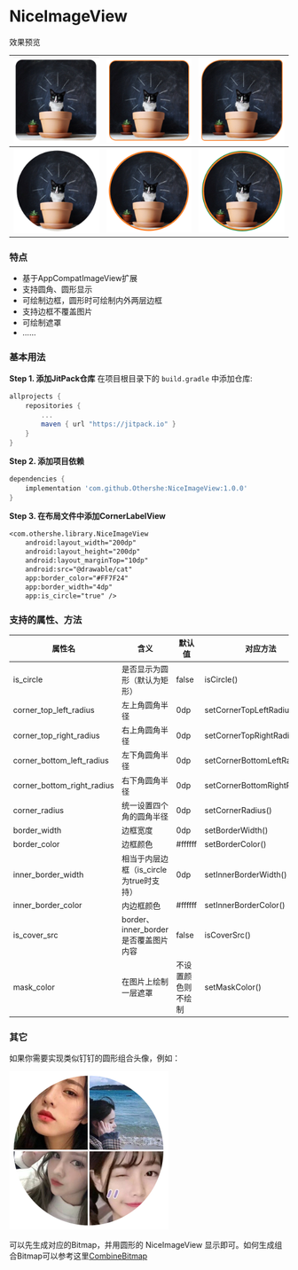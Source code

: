 # NiceImageView

效果预览

|![](images/r1.PNG)|![](images/r2.PNG)|![](images/r3.PNG)|
|---|---|---|
|![](images/c1.PNG)|![](images/c2.PNG)|![](images/c3.PNG)|
### 特点
* 基于AppCompatImageView扩展
* 支持圆角、圆形显示
* 可绘制边框，圆形时可绘制内外两层边框
* 支持边框不覆盖图片
* 可绘制遮罩
* ......
### 基本用法
**Step 1. 添加JitPack仓库**
在项目根目录下的 `build.gradle` 中添加仓库:
``` gradle
allprojects {
    repositories {
        ...
        maven { url "https://jitpack.io" }
    }
}
```
**Step 2. 添加项目依赖**
``` gradle
dependencies {
    implementation 'com.github.Othershe:NiceImageView:1.0.0'
}
```
**Step 3. 在布局文件中添加CornerLabelView**
```
<com.othershe.library.NiceImageView
    android:layout_width="200dp"
    android:layout_height="200dp"
    android:layout_marginTop="10dp"
    android:src="@drawable/cat"
    app:border_color="#FF7F24"
    app:border_width="4dp"
    app:is_circle="true" />
```
### 支持的属性、方法
|属性名|含义|默认值|对应方法
|---|---|---|---|
|is_circle|是否显示为圆形（默认为矩形）|false|isCircle()
|corner_top_left_radius|左上角圆角半径|0dp|setCornerTopLeftRadius()
|corner_top_right_radius|右上角圆角半径|0dp|setCornerTopRightRadius()
|corner_bottom_left_radius|左下角圆角半径|0dp|setCornerBottomLeftRadius()
|corner_bottom_right_radius|右下角圆角半径|0dp|setCornerBottomRightRadius()
|corner_radius|统一设置四个角的圆角半径|0dp|setCornerRadius()
|border_width|边框宽度|0dp|setBorderWidth()
|border_color|边框颜色|#ffffff|setBorderColor()
|inner_border_width|相当于内层边框（is_circle为true时支持）|0dp|setInnerBorderWidth()
|inner_border_color|内边框颜色|#ffffff|setInnerBorderColor()
|is_cover_src|border、inner_border是否覆盖图片内容|false|isCoverSrc()
|mask_color|在图片上绘制一层遮罩|不设置颜色则不绘制|setMaskColor()

### 其它
如果你需要实现类似钉钉的圆形组合头像，例如：

![](images/d3.PNG)

可以先生成对应的Bitmap，并用圆形的 NiceImageView 显示即可。如何生成组合Bitmap可以参考这里[CombineBitmap]()
